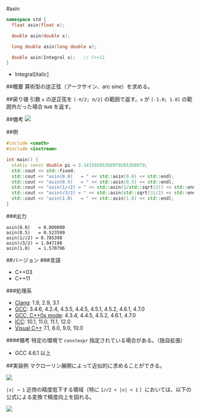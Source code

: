 #asin
```cpp
namespace std {
  float asin(float x);

  double asin(double x);

  long double asin(long double x);

  double asin(Integral x);   // C++11
}
```
* Integral[italic]

##概要
算術型の逆正弦（アークサイン、arc sine）を求める。


##戻り値
引数 `x` の逆正弦を `[-π/2; π/2]` の範囲で返す。`x` が `[-1.0; 1.0]` の範囲外だった場合 `NaN` を返す。


##備考
![](https://raw.github.com/cpprefjp/image/master/reference/cmath/asin/asin.png)



##例
```cpp
#include <cmath>
#include <iostream>

int main() {
  static const double pi = 3.14159265358979265358979;
  std::cout << std::fixed;
  std::cout << "asin(0.0)   = " << std::asin(0.0) << std::endl;
  std::cout << "asin(0.5)   = " << std::asin(0.5) << std::endl;
  std::cout << "asin(1/√2) = " << std::asin(1/std::sqrt(2)) << std::endl;
  std::cout << "asin(√3/2) = " << std::asin(std::sqrt(3)/2) << std::endl;
  std::cout << "asin(1.0)   = " << std::asin(1.0) << std::endl;
}
```

###出力
```
asin(0.0)   = 0.000000
asin(0.5)   = 0.523599
asin(1/√2) = 0.785398
asin(√3/2) = 1.047198
asin(1.0)   = 1.570796
```

##バージョン
###言語
- C++03
- C++11

###処理系
- [Clang](/implementation#clang.md): 1.9, 2.9, 3.1
- [GCC](/implementation#gcc.md): 3.4.6, 4.2.4, 4.3.5, 4.4.5, 4.5.1, 4.5.2, 4.6.1, 4.7.0
- [GCC, C++0x mode](/implementation#gcc.md): 4.3.4, 4.4.5, 4.5.2, 4.6.1, 4.7.0
- [ICC](/implementation#icc.md): 10.1, 11.0, 11.1, 12.0
- [Visual C++](/implementation#visual_cpp.md) 7.1, 8.0, 9.0, 10.0

####備考
特定の環境で `constexpr` 指定されている場合がある。（独自拡張）
- GCC 4.6.1 以上


##実装例
マクローリン展開によって近似的に求めることができる。

![](https://raw.github.com/cpprefjp/image/master/reference/cmath/asin/asin_mac.png)


`|x| → 1` 近傍の精度低下する領域（特に `1/√2 < |x| < 1` ）においては、以下の公式による変換で精度向上を図れる。

![](https://raw.github.com/cpprefjp/image/master/reference/cmath/asin/asin_formula.png)


